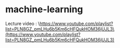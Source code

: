 # machine-learning

Lecture video : \https://www.youtube.com/playlist?list=PLN8GZ_pmLHu6b5Km6cHFQukHOM36jUJL3\(https://www.youtube.com/playlist?list=PLN8GZ_pmLHu6b5Km6cHFQukHOM36jUJL3)
